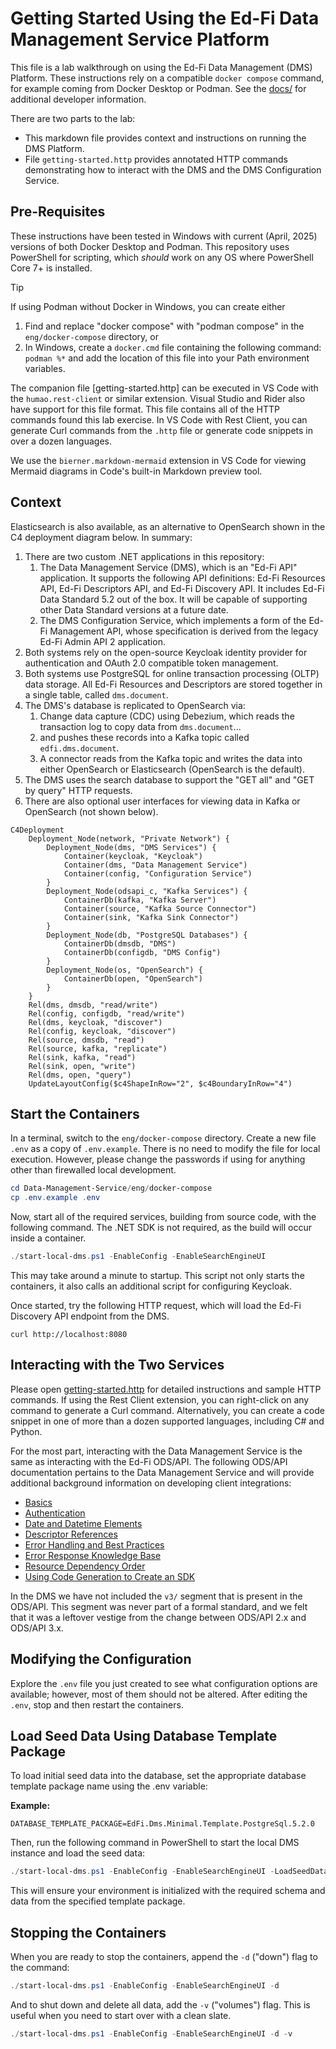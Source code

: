 # Getting Started Using the Ed-Fi Data Management Service Platform

This file is a lab walkthrough on using the Ed-Fi Data Management (DMS)
Platform. These instructions rely on a compatible `docker compose` command, for
example coming from Docker Desktop or Podman. See the [docs/](./docs/) for
additional developer information.

There are two parts to the lab:

* This markdown file provides context and instructions on running the DMS
  Platform.
* File `getting-started.http` provides annotated HTTP commands demonstrating how
  to interact with the DMS and the DMS Configuration Service.

## Pre-Requisites

These instructions have been tested in Windows with current (April, 2025)
versions of both Docker Desktop and Podman. This repository uses PowerShell for
scripting, which _should_ work on any OS where PowerShell Core 7+ is installed.

> [!TIP]
> If using Podman without Docker in Windows, you can create either
>
> 1. Find and replace "docker compose" with "podman compose" in the
>    `eng/docker-compose` directory, or
> 2. In Windows, create a `docker.cmd` file containing the following command:
>    `podman %*` and add the location of this file into your Path environment
>    variables.

The companion file [getting-started.http] can be executed in VS Code with the
`humao.rest-client` or similar extension. Visual Studio and Rider also have
support for this file format. This file contains all of the HTTP commands found
this lab exercise. In VS Code with Rest Client, you can generate Curl commands
from the `.http` file or generate code snippets in over a dozen languages.

We use the `bierner.markdown-mermaid` extension in VS Code for viewing Mermaid
diagrams in Code's built-in Markdown preview tool.

## Context

Elasticsearch is also available, as an alternative to OpenSearch shown in the C4
deployment diagram below. In summary:

1. There are two custom .NET applications in this repository:
   1. The Data Management Service (DMS), which is an "Ed-Fi API" application. It
      supports the following API definitions: Ed-Fi Resources API, Ed-Fi
      Descriptors API, and Ed-Fi Discovery API. It includes Ed-Fi Data Standard
      5.2 out of the box. It will be capable of supporting other Data Standard
      versions at a future date.
   2. The DMS Configuration Service, which implements a form of the Ed-Fi
      Management API, whose specification is derived from the legacy Ed-Fi Admin
      API 2 application.
2. Both systems rely on the open-source Keycloak identity provider for
   authentication and OAuth 2.0 compatible token management.
3. Both systems use PostgreSQL for online transaction processing (OLTP) data
   storage. All Ed-Fi Resources and Descriptors are stored together in a single
   table, called `dms.document`.
4. The DMS's database is replicated to OpenSearch via:
   1. Change data capture (CDC) using Debezium, which reads the transaction log
      to copy data from `dms.document`...
   2. and pushes these records into a Kafka topic called `edfi.dms.document`.
   3. A connector reads from the Kafka topic and writes the data into either
      OpenSearch or Elasticsearch (OpenSearch is the default).
5. The DMS uses the search database to support the "GET all" and "GET by query"
   HTTP requests.
6. There are also optional user interfaces for viewing data in Kafka or
   OpenSearch (not shown below).

```mermaid
C4Deployment
    Deployment_Node(network, "Private Network") {
        Deployment_Node(dms, "DMS Services") {
            Container(keycloak, "Keycloak")
            Container(dms, "Data Management Service")
            Container(config, "Configuration Service")
        }
        Deployment_Node(odsapi_c, "Kafka Services") {
            ContainerDb(kafka, "Kafka Server")
            Container(source, "Kafka Source Connector")
            Container(sink, "Kafka Sink Connector")
        }
        Deployment_Node(db, "PostgreSQL Databases") {
            ContainerDb(dmsdb, "DMS")
            ContainerDb(configdb, "DMS Config")
        }
        Deployment_Node(os, "OpenSearch") {
            ContainerDb(open, "OpenSearch")
        }
    }
    Rel(dms, dmsdb, "read/write")
    Rel(config, configdb, "read/write")
    Rel(dms, keycloak, "discover")
    Rel(config, keycloak, "discover")
    Rel(source, dmsdb, "read")
    Rel(source, kafka, "replicate")
    Rel(sink, kafka, "read")
    Rel(sink, open, "write")
    Rel(dms, open, "query")
    UpdateLayoutConfig($c4ShapeInRow="2", $c4BoundaryInRow="4")
```

## Start the Containers

In a terminal, switch to the `eng/docker-compose` directory. Create a new file
`.env` as a copy of `.env.example`. There is no need to modify the file for
local execution. However, please change the passwords if using for anything
other than firewalled local development.

```powershell
cd Data-Management-Service/eng/docker-compose
cp .env.example .env
```

Now, start all of the required services, building from source code, with the
following command. The .NET SDK is not required, as the build will occur inside
a container.

```powershell
./start-local-dms.ps1 -EnableConfig -EnableSearchEngineUI
```

This may take around a minute to startup. This script not only starts the
containers, it also calls an additional script for configuring Keycloak.

Once started, try the following HTTP request, which will load the Ed-Fi
Discovery API endpoint from the DMS.

```shell
curl http://localhost:8080
```

## Interacting with the Two Services

Please open [getting-started.http](./getting-started.http) for detailed
instructions and sample HTTP commands. If using the Rest Client extension, you
can right-click on any command to generate a Curl command. Alternatively, you
can create a code snippet in one of more than a dozen supported languages,
including C# and Python.

For the most part, interacting with the Data Management Service is the same as
interacting with the Ed-Fi ODS/API. The following ODS/API documentation pertains
to the Data Management Service and will provide additional background
information on developing client integrations:

* [Basics](https://docs.ed-fi.org/reference/ods-api/client-developers-guide/basics)
* [Authentication](https://docs.ed-fi.org/reference/ods-api/client-developers-guide/authentication)
* [Date and Datetime
  Elements](https://docs.ed-fi.org/reference/ods-api/client-developers-guide/date-datetime-elements)
* [Descriptor
  References](https://docs.ed-fi.org/reference/ods-api/client-developers-guide/descriptor-references)
* [Error Handling and Best
  Practices](https://docs.ed-fi.org/reference/ods-api/client-developers-guide/error-handling-best-practices)
* [Error Response Knowledge
  Base](https://docs.ed-fi.org/reference/ods-api/client-developers-guide/error-response-knowledge-base)
* [Resource Dependency
  Order](https://docs.ed-fi.org/reference/ods-api/client-developers-guide/resource-dependency-order)
* [Using Code Generation to Create an
  SDK](https://docs.ed-fi.org/reference/ods-api/client-developers-guide/using-code-generation-to-create-an-sdk)

In the DMS we have not included the `v3/` segment that is present in the
ODS/API. This segment was never part of a formal standard, and we felt that it
was a leftover vestige from the change between ODS/API 2.x and ODS/API 3.x.

## Modifying the Configuration

Explore the `.env` file you just created to see what configuration options are
available; however, most of them should not be altered. After editing the
`.env`, stop and then restart the containers.

## Load Seed Data Using Database Template Package

To load initial seed data into the database, set the appropriate database
template package name using the .env variable:

**Example:**

```env
DATABASE_TEMPLATE_PACKAGE=EdFi.Dms.Minimal.Template.PostgreSql.5.2.0
```

Then, run the following command in PowerShell to start the local DMS instance
and load the seed data:

```powershell
./start-local-dms.ps1 -EnableConfig -EnableSearchEngineUI -LoadSeedData
```

This will ensure your environment is initialized with the required schema and
data from the specified template package.

## Stopping the Containers

When you are ready to stop the containers, append the `-d` ("down") flag to the
command:

```powershell
./start-local-dms.ps1 -EnableConfig -EnableSearchEngineUI -d
```

And to shut down and delete all data, add the `-v` ("volumes") flag. This is
useful when you need to start over with a clean slate.

```powershell
./start-local-dms.ps1 -EnableConfig -EnableSearchEngineUI -d -v
```
